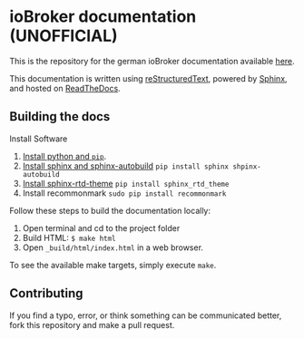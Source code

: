 # ioBroker documentation (UNOFFICIAL)

This is the repository for the german ioBroker documentation available [here](https://iobroker.readthedocs.io/de/latest/).

This documentation is written using [reStructuredText](http://docutils.sourceforge.net/rst.html), powered by [Sphinx](http://www.sphinx-doc.org/en/stable/), and hosted on [ReadTheDocs](http://readthedocs.org).

## Building the docs

Install Software 

1. [Install python and `pip`](https://pip.pypa.io/en/stable/installing).
1. [Install sphinx and sphinx-autobuild](https://docs.readthedocs.io/en/latest/getting_started.html)
  `pip install sphinx shpinx-autobuild`
1. [Install sphinx-rtd-theme](https://github.com/snide/sphinx_rtd_theme#installation)
  `pip install sphinx_rtd_theme`
1. Install recommonmark
  `sudo pip install recommonmark`

Follow these steps to build the documentation locally:

1. Open terminal and cd to the project folder
1. Build HTML: `$ make html`
1. Open `_build/html/index.html` in a web browser.

To see the available make targets, simply execute `make`.

## Contributing

If you find a typo, error, or think something can be communicated better, fork this repository and make a pull request.